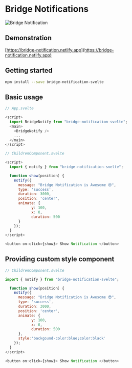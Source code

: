 # Bridge Notifications

![Bridge Notification](https://user-images.githubusercontent.com/41295276/79585406-60ed7280-80ed-11ea-8b6c-864dbd14dad9.png)

## Demonstration

[https://bridge-notification.netlify.app](https://bridge-notification.netlify.app)

## Getting started

```bash
npm install --save bridge-notification-svelte
```

## Basic usage

```javascript
// App.svelte

<script>
  import BridgeNotify from "bridge-notification-svelte";
  <main>
    <BridgeNotify />
    ...
  </main>
</script>
```

```javascript
// ChildrenComponent.svelte

<script>
  import { notify } from "bridge-notification-svelte";

  function show(position) {
    notify({
      message: "Bridge Notification is Awesome 😍",
      type: 'success',
      duration: 3000,
      position: 'center',
      animate: {
            y: 100,
            x: 0,
            duration: 500
      }
    });
  }
</script>

<button on:click={show}> Show Notification </button>
```

## Providing custom style component

```javascript
// ChildrenComponent.svelte

import { notify } from "bridge-notification-svelte";

  function show(position) {
    notify({
      message: "Bridge Notification is Awesome 😍",
      type: 'success',
      duration: 3000,
      position: 'center',
      animate: {
            y: 100,
            x: 0,
            duration: 500
      },
      style:'backgound-color:blue;color:black'
    });
  }
</script>

<button on:click={show}> Show Notification </button>
```
